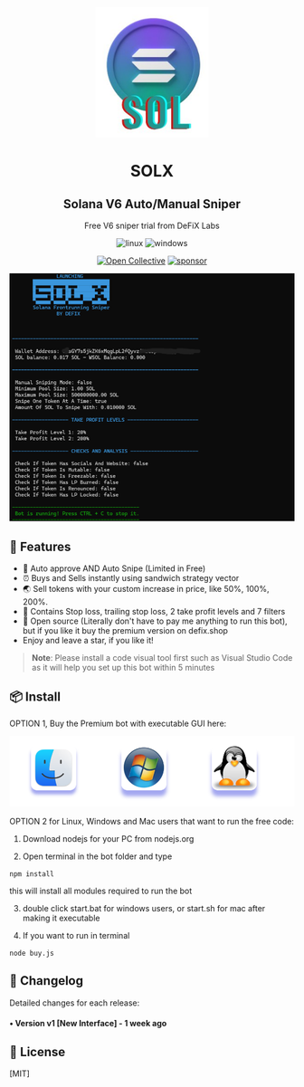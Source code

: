 <div align="center">
  <img src="solana.jpg" width="200"/>
  <h1>SOLX</h1>
  <h2>Solana V6 Auto/Manual Sniper</h2>
  <p>Free V6 sniper trial from DeFiX Labs</p>
  
  
<p align="center">
  <img src="https://img.shields.io/badge/Linux-FCC624?style=for-the-badge&logo=linux&logoColor=black" alt="linux" />
  <img src="https://img.shields.io/badge/Windows-0078D6?style=for-the-badge&logo=windows&logoColor=white" alt="windows" />
</p>

  
  
  [![Open Collective](https://img.shields.io/opencollective/backers/fakerjs)](https://opencollective.com/fakerjs#section-contributors)
  [![sponsor](https://img.shields.io/opencollective/all/fakerjs?label=sponsors)](https://opencollective.com/fakerjs)
  
</div>

![Code preview](sniper.png)

## 🚀 Features

- 💌 Auto approve AND Auto Snipe (Limited in Free)
- ⏰ Buys and Sells instantly using sandwich strategy vector
- 🌏 Sell tokens with your custom increase in price, like 50%, 100%, 200%.
- 💸 Contains Stop loss, trailing stop loss, 2 take profit levels and 7 filters
- 💸 Open source (Literally don't have to pay me anything to run this bot), but if you like it buy the premium version on defix.shop
- Enjoy and leave a star, if you like it!

> **Note**: Please install a code visual tool first such as Visual Studio Code as it will help you set up this bot within 5 minutes

## 📦 Install

OPTION 1, Buy the Premium bot with executable GUI here:
  
  [![OS](os.png)](https://defix.shop/product/solana-sniping-bot-ultimate/)
  
OPTION 2 for Linux, Windows and Mac users that want to run the free code:
  
1. Download nodejs for your PC from nodejs.org

2. Open terminal in the bot folder and type 

```
npm install
```
 this will install all modules required to run the bot
 
3. double click start.bat for windows users, or start.sh for mac after making it executable

4. If you want to run in terminal
```
node buy.js
```


## 📝 Changelog

Detailed changes for each release:

#### • Version v1 [New Interface] - 1 week ago

## 🔑 License

[MIT]
